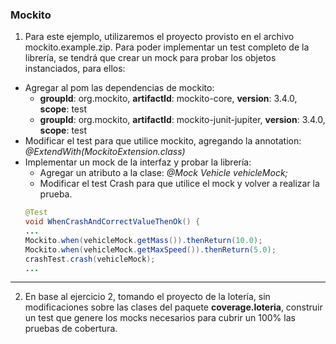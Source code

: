 ### Mockito  
  
1. Para este ejemplo, utilizaremos el proyecto provisto en el archivo mockito.example.zip. Para poder implementar un test completo de la librería, se tendrá que crear un mock para probar los objetos
instanciados, para ellos:  
- Agregar al pom las dependencias de mockito:  
  - **groupId**: org.mockito, **artifactId**: mockito-core, **version**: 3.4.0, **scope**: test  
  - **groupId**: org.mockito, **artifactId**: mockito-junit-jupiter, **version**: 3.4.0, **scope**: test  
- Modificar el test para que utilice mockito, agregando la annotation: _@ExtendWith(MockitoExtension.class)_
- Implementar un mock de la interfaz y probar la librería:
  - Agregar un atributo a la clase: _@Mock Vehicle vehicleMock;_  
  - Modificar el test Crash para que utilice el mock y volver a realizar la prueba.  
  ```java  
  @Test  
  void WhenCrashAndCorrectValueThenOk() {  
  ...  
  Mockito.when(vehicleMock.getMass()).thenReturn(10.0);  
  Mockito.when(vehicleMock.getMaxSpeed()).thenReturn(5.0);  
  crashTest.crash(vehicleMock);  
  ...  
  ```
  
---
2. En base al ejercicio 2, tomando el proyecto de la lotería, sin modificaciones sobre las clases del paquete **coverage.loteria**, construir un test que genere los mocks necesarios para cubrir un 100% las
pruebas de cobertura.  
  
